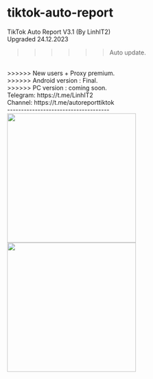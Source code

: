 # tiktok-auto-report
TikTok Auto Report V3.1 (By LinhIT2)
<br>
Upgraded 24.12.2023
<br>
>>>>>> Auto update.
<br>
>>>>>> New users + Proxy premium.
<br>
>>>>>> Android version : Final.
<br>
>>>>>> PC version : coming soon.
<br>
Telegram: https://t.me/LinhIT2
<br>
Channel: https://t.me/autoreporttiktok
<br>
-------------------------------------
<img src="https://i.postimg.cc/1tks4HJZ/android-app-1.png" width="300">
<img src="https://i.postimg.cc/HnbHMyh8/android-app-2.png" width="300">
